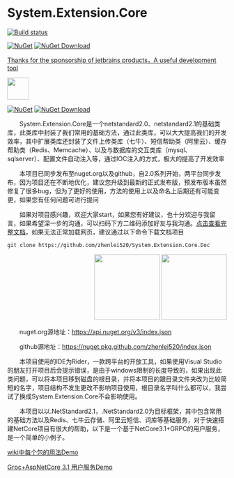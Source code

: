 # System.Extension.Core

[![Build status](https://dev.azure.com/wangzhenlei520/System.Extension.Core/_apis/build/status/System.Extension.Core-2.0%20Build)](https://dev.azure.com/wangzhenlei520/System.Extension.Core/_build/latest?definitionId=3)

[![NuGet](https://img.shields.io/nuget/v/EInfrastructure.Core.svg?style=flat-square)](https://www.nuget.org/packages/EInfrastructure.Core)
[![NuGet Download](https://img.shields.io/nuget/dt/EInfrastructure.Core.svg?style=flat-square)](https://www.nuget.org/packages/EInfrastructure.Core)

<a class="ide" href="https://www.jetbrains.com/?from=System.Extension.Core">
    <p>Thanks for the sponsorship of jetbrains products，A useful development tool</p>
    <img src="./jetbrains.png" width="50" height="50">
</a>


[![NuGet](https://img.shields.io/nuget/v/EInfrastructure.Core.svg?style=flat-square)](https://www.nuget.org/packages/EInfrastructure.Core)
[![NuGet Download](https://img.shields.io/nuget/dt/EInfrastructure.Core.svg?style=flat-square)](https://www.nuget.org/packages/EInfrastructure.Core)

&emsp;&emsp;System.Extension.Core是一个netstandard2.0、netstandard2.1的基础类库，此类库中封装了我们常用的基础方法，通过此类库，可以大大提高我们的开发效率，其中扩展类库还封装了文件上传类库（七牛）、短信帮助类（阿里云）、缓存帮助类（Redis、Memcache）、以及与数据库的交互类库（mysql、sqlserver）、配置文件自动注入等，通过IOC注入的方式，极大的提高了开发效率

&emsp;&emsp;本项目已同步发布至nuget.org以及github，自2.0系列开始，两平台同步发布，因为项目还在不断地优化，建议您升级到最新的正式发布版，预发布版本虽然修复了很多bug，但为了更好的使用，方法的使用上以及命名上后期还有可能变更，如果您有任何问题可进行提问

&emsp;&emsp;如果对项目感兴趣，欢迎大家start，如果您有好建议，也十分欢迎与我留言，如果希望深一步的沟通，可以扫码下方二维码添加好友与我沟通。[点击查看完整文档](https://docs.bflove.cn/System.Extension.Core.Doc/#/zh-cn/abstract)，如果无法正常加载网页，建议通过以下命令下载文档项目

    git clone https://github.com/zhenlei520/System.Extension.Core.Doc

<div>
  <p align="right">
    <img width="150" height="150" src="https://docs.bflove.cn/System.Extension.Core.Doc/_media/wechat.jpg">
    <img width="150" height="150"  src="https://docs.bflove.cn/System.Extension.Core.Doc/_media/qq.jpg">
  </p>
  <p align="right">
   
  </p>
</div>

&emsp;&emsp;nuget.org源地址：https://api.nuget.org/v3/index.json 

&emsp;&emsp;github源地址：https://nuget.pkg.github.com/zhenlei520/index.json

&emsp;&emsp;本项目使用的IDE为Rider，一款跨平台的开放工具，如果使用Visual Studio的朋友打开项目后会提示错误，是由于windows限制的长度导致的，如果出现此类问题，可以将本项目移到磁盘的根目录，并将本项目的跟目录文件夹改为比较简短的名字，项目结构不发生更改不影响项目使用，根目录名字叫什么都可以，我尝试了换成System.Extension.Core不会影响使用。


&emsp;&emsp;本项目以以.NetStandard2.1，.NetStandard2.0为目标框架，其中包含常用的基础方法以及Redis、七牛云存储、阿里云短信、词库等基础服务，对于快速搭建NetCore项目有很大的帮助，以下是一个基于NetCore3.1+GRPC的用户服务，是一个简单的小例子。

[wiki中每个包的用法Demo](https://github.com/zhenlei520/System.Extension.Core.Demo)

[Grpc+AspNetCore 3.1 用户服务Demo](https://github.com/zhenlei520/Wolf.User.Service.Demo)
